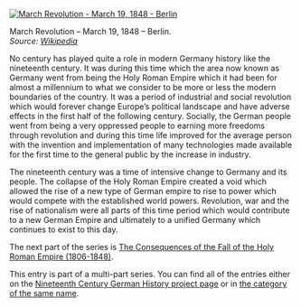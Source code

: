 [![March Revolution - March 19, 1848 - Berlin](765px-Maerz1848_berlin.jpg "March Revolution - March 19, 1848 - Berlin")](https://i0.wp.com/www.historyrhymes.info/wp-content/uploads/2010/02/765px-Maerz1848_berlin.jpg?ssl=1)

March Revolution – March 19, 1848 – Berlin.  
*Source: [Wikipedia](http://de.wikipedia.org/w/index.php?title=Datei:Maerz1848_berlin.jpg&filetimestamp=20051011073610)*

No century has played quite a role in modern Germany history like the nineteenth century. It was during this time which the area now known as Germany went from being the Holy Roman Empire which it had been for almost a millennium to what we consider to be more or less the modern boundaries of the country. It was a period of industrial and social revolution which would forever change Europe’s political landscape and have adverse effects in the first half of the following century. Socially, the German people went from being a very oppressed people to earning more freedoms through revolution and during this time life improved for the average person with the invention and implementation of many technologies made available for the first time to the general public by the increase in industry.

The nineteenth century was a time of intensive change to Germany and its people. The collapse of the Holy Roman Empire created a void which allowed the rise of a new type of German empire to rise to power which would compete with the established world powers. Revolution, war and the rise of nationalism were all parts of this time period which would contribute to a new German Empire and ultimately to a unified Germany which continues to exist to this day.

The next part of the series is [The Consequences of the Fall of the Holy Roman Empire (1806-1848)](https://www.historyrhymes.info/2010/03/09/nineteenth-century-german-history-consequences-of-the-fall-of-the-holy-roman-empire-1806-1848-part-1/).

This entry is part of a multi-part series. You can find all of the entries either on the [Nineteenth Century German History project page](https://www.historyrhymes.info/featured/nineteenth-century-german-history/) or in [the category of the same name](https://www.historyrhymes.info/category/multi-part-series/nineteenth-century-german-history/).